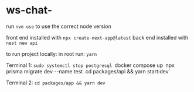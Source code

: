 # ws-chat-

run `nvm use` to use the correct node version

front end installed with `npx create-next-app@latest`
back end installed with `nest new api`

to run project locally:
in root run: `yarn`

Terminal 1:
`sudo systemctl stop postgresql
`docker compose up`
`npx prisma migrate dev --name test`
`cd packages/api && yarn start:dev`

Terminal 2: `cd packages/app && yarn dev`
